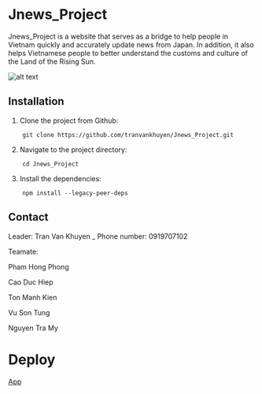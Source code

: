 # Jnews_Project
Jnews_Project is a website that serves as a bridge to help people in Vietnam quickly and accurately update news from Japan. In addition, it also helps Vietnamese people to better understand the customs and culture of the Land of the Rising Sun.

![alt text](https://user-images.githubusercontent.com/81480245/223667859-ff5203cd-4d82-45d0-9de5-aaa43adc378f.png)


## Installation
1. Clone the project from Github:
```
	git clone https://github.com/tranvankhuyen/Jnews_Project.git
```
2. Navigate to the project directory:
```
	cd Jnews_Project
```
3. Install the dependencies:
```
	npm install --legacy-peer-deps
```

## Contact
Leader: Tran Van Khuyen _ Phone number: 0919707102

Teamate:

Pham Hong Phong

Cao Duc Hiep

Ton Manh Kien

Vu Son Tung

Nguyen Tra My

# Deploy
[App](https://jnews-git-master-tranvankhuyen.vercel.app/)


